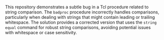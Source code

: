 This repository demonstrates a subtle bug in a Tcl procedure related to string comparison. The `badproc` procedure incorrectly handles comparisons, particularly when dealing with strings that might contain leading or trailing whitespace. The solution provides a corrected version that uses the `string equal` command for robust string comparisons, avoiding potential issues with whitespace or case sensitivity.